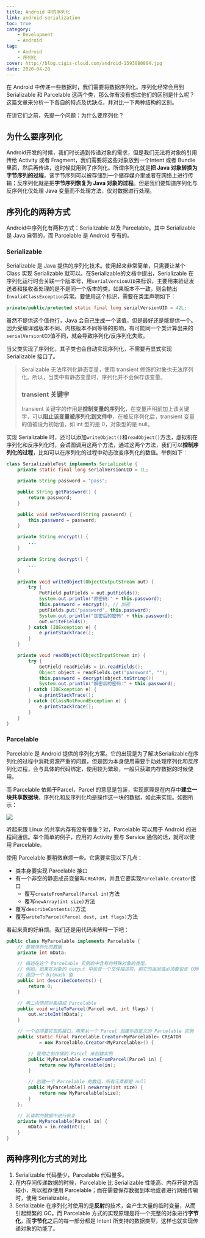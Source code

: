 ```yaml
---
title: Android 中的序列化
link: android-serialization
toc: true
category: 
    - Development
    - Android
tag: 
    - Android
    - 序列化
cover: http://blog.cigis-cloud.com/android-1593080864.jpg
date: 2020-04-20
---
```


在 Android 中传递一些数据时，我们需要将数据序列化。序列化经常会用到 Serializable 和 Parcelable 这两个类，那么你有没有想过他们的区别是什么呢？这篇文章来分析一下各自的特点及优缺点，并对比一下两种结构的区别。

<!-- more -->

在讲它们之前，先提一个问题：为什么要序列化？

## 为什么要序列化

Android开发的时候，我们时长遇到传递对象的需求，但是我们无法将对象的引用传给 Activity 或者 Fragment，我们需要将这些对象放到一个Intent 或者 Bundle 里面，然后再传递，这时候就用到了序列化。所谓序列化就是**把 Java 对象转换为字节序列的过程**，该字节序列可以被存储到一个储存媒介里或者在网络上进行传输；反序列化就是把**字节序列恢复为 Java 对象的过程**。但是我们要知道序列化与反序列化仅处理 Java 变量而不处理方法，仅对数据进行处理。

## 序列化的两种方式

Android中序列化有两种方式：Serializable 以及 Parcelable。其中 Serializable 是 Java 自带的，而 Parcelable 是 Android 专有的。

### Serializable

Serializable 是 Java 提供的序列化技术。使用起来非常简单，只需要让某个 Class 实现 Serializable 就可以。在Serializable的文档中提出，Serializable 在序列化运行时会关联一个版本号，用`serialVersionUID`来标识，主要用来验证发送者和接收者处理的是不是同一个版本的类。如果版本不一致，则会抛出`InvalidClassException`异常。要使用这个标识，需要在类里声明如下：

```java
private/public/protected static final long serialVersionUID = 42L;
```

虽然不提供这个值也行，Java 会自己生成一个该值，但是最好还是能提供一个。因为受编译器版本不同、内核版本不同等等的影响，有可能同一个类计算出来的`serialVersionUID`值不同，就会导致序列化/反序列化失败。

当父类实现了序列化，其子类也会自动实现序列化，不需要再显式实现 Serializable 接口了。

> Seralizable 无法序列化静态变量，使用 transient 修饰的对象也无法序列化。所以，当类中有静态变量时，序列化并不会保存该变量。
>
> ### transient 关键字
>
>transient 关键字的作用是**控制变量的序列化**，在变量声明前加上该关键字，可以**阻止该变量被序列化到文件中**，在被反序列化后，transient 变量的值被设为初始值，如 int 型的是 0，对象型的是 null。

实现 Serializable 时，还可以添加`writeObject()`和`readObject()`方法，虚拟机在序列化和反序列化时，会试图调用这两个方法，通过这两个方法，我们可以**控制序列化的过程**，比如可以在序列化的过程中动态改变序列化的数值。举例如下：

```java
class SerializableTest implements Serializable {
    private static final long serialVersionUID = 1L;

    private String password = "pass";

	public String getPassword() {
		return password;
	}

	public void setPassword(String password) {
		this.password = password;
	}

    private String encrypt() {
        ...
    }

    private String decrypt() {
        ...
    }

	private void writeObject(ObjectOutputStream out) {
		try {
			PutField putFields = out.putFields();
			System.out.println("原密码:" + this.password);
			this.password = encrypt(); // 加密
			putFields.put("password", this.password);
			System.out.println("加密后的密码" + this.password);
			out.writeFields();
		} catch (IOException e) {
			e.printStackTrace();
		}
	}

	private void readObject(ObjectInputStream in) {
		try {
			GetField readFields = in.readFields();
			Object object = readFields.get("password", "");
            this.password = decrypt(object.toString())
			System.out.println("解密后的密码:" + this.password);
		} catch (IOException e) {
			e.printStackTrace();
		} catch (ClassNotFoundException e) {
			e.printStackTrace();
		}
	}
}
```

### Parcelable

Parcelable 是 Android 提供的序列化方案。它的出现是为了解决Serializable在序列化的过程中消耗资源严重的问题，但是因为本身使用需要手动处理序列化和反序列化过程，会与具体的代码绑定，使用较为繁琐，一般只获取内存数据的时候使用。

而 Parcelable 依赖于Parcel，Parcel 的意思是包装，实现原理是在内存中**建立一块共享数据块**，序列化和反序列化均是操作这一块的数据，如此来实现。如图所示：

![](/img/55.png)

听起来跟 Linux 的共享内存有没有很像？对，Parcelable 可以用于 Android 的进程间通信。举个简单的例子，应用的 Activity 要与 Service 通信的话，就可以使用 Parcelable。

使用 Parcelable 要稍微麻烦一些。它需要实现以下几点：

- 类本身要实现 Parcelable 接口
- 有一个非空的静态成员变量叫`CREATOR`，并且它要实现`Parcelable.Creator`接口
  - 覆写`createFromParcel(Parcel in)`方法
  - 覆写`newArray(int size)`方法
- 覆写`describeContents()`方法
- 覆写`writeToParcel(Parcel dest, int flags)`方法

看起来真的好麻烦。我们还是用代码来解释一下吧：

```java
public class MyParcelable implements Parcelable {
    // 要被序列化的数据
    private int mData;

    // 描述在这个 Parcelable 实例的中含有的特殊对象的类型。
    // 例如，如果在对象的 output 中包含一个文件描述符，那它的返回值必须要包含 CONTENTS_FILE_DESCRIPTOR 的 bit 值
    // 返回一个 bitmask 值
    public int describeContents() {
        return 0;
    }

    // 用二向箔把对象搞成 Parcelable
    public void writeToParcel(Parcel out, int flags) {
        out.writeInt(mData);
    }

    // 一个必须要实现的接口，用来从一个 Parcel 创建你自定义的 Parcelable 实例
    public static final Parcelable.Creator<MyParcelable> CREATOR
            = new Parcelable.Creator<MyParcelable>() {

        // 使用之前存储的 Parcel 来创建实例
        public MyParcelable createFromParcel(Parcel in) {
            return new MyParcelable(in);
        }

        // 创建一个 Parcelable 的数组，所有元素都是 null
        public MyParcelable[] newArray(int size) {
            return new MyParcelable[size];
        }
    };

    // 从读取的数据中进行恢复
    private MyParcelable(Parcel in) {
        mData = in.readInt();
    }
}
```

## 两种序列化方式的对比

1. Serializable 代码量少，Parcelable 代码量多。
2. 在内存间传递数据的时候，Parcelable 比 Serializable 性能高、内存开销方面较小，所以推荐使用 Parcelable；而在需要保存数据到本地或者进行网络传输时，使用 Serializable。
3. Serializable 在序列化时使用的是**反射**的技术，会产生大量的临时变量，从而引起频繁的 GC。而 Parcelable 方式的实现原理是将一个完整的对象进行**字节化**，而**字节化**之后的每一部分都是 Intent 所支持的数据类型，这样也就实现传递对象的功能了。
